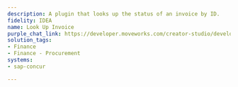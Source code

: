 ```yaml
---
description: A plugin that looks up the status of an invoice by ID.
fidelity: IDEA
name: Look Up Invoice
purple_chat_link: https://developer.moveworks.com/creator-studio/developer-tools/purple-chat?purple_chat_v1=%7B%22messages%22%3A%5B%7B%22from%22%3A%22USER%22%2C%22text%22%3A%22What%27s+the+status+of+invoice+number+789012+in+SAP+Concur%3F%22%7D%2C%7B%22from%22%3A%22ANNOTATION%22%2C%22text%22%3A%22Searches+SAP+Concur+for+invoice+789012%22%7D%2C%7B%22from%22%3A%22BOT%22%2C%22text%22%3A%22%3Cp%3EHere+are+the+details+for+Invoice+789012%3A%3C%2Fp%3E%22%2C%22cards%22%3A%5B%7B%22title%22%3A%22%3Cp%3EInvoice+Details+for+%23789012%3Cbr%3E%3C%2Fp%3E%22%2C%22text%22%3A%22%3Cp%3E%3Cb%3EVendor+Name%3A+%3C%2Fb%3EWidget+Co%3Cbr%3E%3Cb%3EInvoice+Amount%3A+%3C%2Fb%3E%241%2C200%3Cbr%3E%3Cb%3EStatus%3A+%3C%2Fb%3EPending+Approval%3Cbr%3E%3C%2Fp%3E%22%2C%22buttons%22%3A%5B%7B%22style%22%3A%22PRIMARY%22%2C%22text%22%3A%22View+More%22%7D%2C%7B%22text%22%3A%22Lookup+Another%22%7D%2C%7B%22text%22%3A%22Cancel%22%7D%5D%7D%5D%7D%5D%2C%22settings%22%3A%7B%22colorStyle%22%3A%22LIGHT%22%2C%22startTime%22%3A%2211%3A43%2BAM%22%2C%22defaultPerson%22%3A%22GWEN%22%2C%22editable%22%3Atrue%2C%22botName%22%3A%22%22%2C%22botImageUrl%22%3A%22%22%7D%7D
solution_tags:
- Finance
- Finance - Procurement
systems:
- sap-concur

---
```

